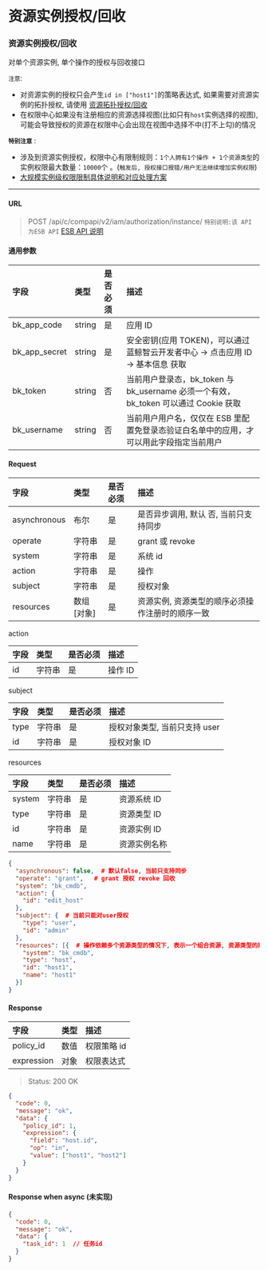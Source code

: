# 资源实例授权/回收

### 资源实例授权/回收

对单个资源实例, 单个操作的授权与回收接口

`注意`: 

- 对资源实例的授权只会产生`id in ["host1"]`的策略表达式, 如果需要对资源实例的拓扑授权, 请使用 [资源拓扑授权/回收](../06-GrantRevoke/01-Topology.md)
- 在权限中心如果没有注册相应的资源选择视图(比如只有`host`实例选择的视图), 可能会导致授权的资源在权限中心会出现在视图中选择不中(打不上勾)的情况

**`特别注意`** : 
- 涉及到资源实例授权，权限中心有限制规则：`1个人拥有1个操作 + 1个资源类型`的实例权限最大数量：`10000`个 。(`触发后, 授权接口报错/用户无法继续增加实例权限`)
- [大规模实例级权限限制具体说明和对应处理方案](../../../Explanation/06-LargeScaleInstances.md)

-------

#### URL

> POST /api/c/compapi/v2/iam/authorization/instance/
> `特别说明:该 API 为ESB API` [ESB API 说明](../01-Overview/01-BackendAPIvsESBAPI.md)


#### 通用参数


| 字段 |  类型 |是否必须  | 描述  |
|:---|:---|:---|:---|
|bk_app_code|string|是|应用 ID|
|bk_app_secret|string|是|安全密钥(应用 TOKEN)，可以通过 蓝鲸智云开发者中心 -> 点击应用 ID -> 基本信息 获取|
|bk_token|string|否|当前用户登录态，bk_token 与 bk_username 必须一个有效，bk_token 可以通过 Cookie 获取|
|bk_username|string|否|当前用户用户名，仅仅在 ESB 里配置免登录态验证白名单中的应用，才可以用此字段指定当前用户|

#### Request

| 字段 |  类型 |是否必须  | 描述  |
|:---|:---|:---|:---|
| asynchronous |  布尔  | 是   | 是否异步调用, 默认 否, 当前只支持同步 |
| operate |  字符串   | 是   | grant 或 revoke |
| system |  字符串  | 是   | 系统 id |
| action |  字符串   | 是   | 操作 |
| subject |  字符串   | 是   | 授权对象 |
| resources |  数组[对象]   | 是   | 资源实例, 资源类型的顺序必须操作注册时的顺序一致 |

action

| 字段 |  类型 |是否必须  | 描述  |
|:---|:---|:---|:---|
| id    |  字符串  | 是   | 操作 ID |

subject

| 字段 |  类型 |是否必须  | 描述  |
|:---|:---|:---|:---|
| type    |  字符串  | 是   | 授权对象类型, 当前只支持 user |
| id    |  字符串  | 是   | 授权对象 ID |

resources

| 字段 |  类型 |是否必须  | 描述  |
|:---|:---|:---|:---|
| system |  字符串  | 是   | 资源系统 ID |
| type |  字符串  | 是   | 资源类型 ID |
| id | 字符串 | 是 | 资源实例 ID |
| name | 字符串 | 是 | 资源实例名称 |


```json
{
  "asynchronous": false,  # 默认false, 当前只支持同步
  "operate": "grant",   # grant 授权 revoke 回收
  "system": "bk_cmdb",
  "action": {
    "id": "edit_host"
  },
  "subject": {  # 当前只能对user授权
    "type": "user",
    "id": "admin"
  },
  "resources": [{  # 操作依赖多个资源类型的情况下, 表示一个组合资源, 资源类型的顺序必须操作注册时的顺序一致
    "system": "bk_cmdb",
    "type": "host",
    "id": "host1",
    "name": "host1"
  }]
}
```


#### Response

| 字段 | 类型 | 描述 |
|:---|:---|:---|
| policy_id   | 数值     | 权限策略 id |
| expression   | 对象     | 权限表达式 |


> Status: 200 OK

```json
{
  "code": 0,
  "message": "ok",
  "data": {
    "policy_id": 1,
    "expression": {
      "field": "host.id",
      "op": "in",
      "value": ["host1", "host2"]
    }
  }
}
```

#### Response when async (未实现)

```json
{
  "code": 0,
  "message": "ok",
  "data": {
    "task_id": 1  // 任务id
  }
}
```
